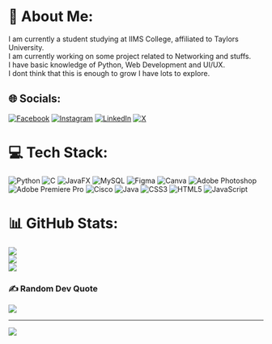 # 💫 About Me:
I am currently a student studying at IIMS College, affiliated to Taylors University.<br>I am currently working on some project related to Networking and stuffs.<br>I have basic knowledge of Python, Web Development and UI/UX.<br>I dont think that this is enough to grow I have lots to explore.


## 🌐 Socials:
[![Facebook](https://img.shields.io/badge/Facebook-%231877F2.svg?logo=Facebook&logoColor=white)](https://facebook.com/sankalpa0358240/) [![Instagram](https://img.shields.io/badge/Instagram-%23E4405F.svg?logo=Instagram&logoColor=white)](https://instagram.com/sankalpaa.exe/) [![LinkedIn](https://img.shields.io/badge/LinkedIn-%230077B5.svg?logo=linkedin&logoColor=white)](https://linkedin.com/in/sankalpapokharel2211222/) [![X](https://img.shields.io/badge/X-black.svg?logo=X&logoColor=white)](https://x.com/https://x.com/SankalpaGiggles) 

# 💻 Tech Stack:
![Python](https://img.shields.io/badge/python-3670A0?style=flat&logo=python&logoColor=ffdd54) ![C](https://img.shields.io/badge/c-%2300599C.svg?style=flat&logo=c&logoColor=white) ![JavaFX](https://img.shields.io/badge/javafx-%23FF0000.svg?style=flat&logo=javafx&logoColor=white) ![MySQL](https://img.shields.io/badge/mysql-4479A1.svg?style=flat&logo=mysql&logoColor=white) ![Figma](https://img.shields.io/badge/figma-%23F24E1E.svg?style=flat&logo=figma&logoColor=white) ![Canva](https://img.shields.io/badge/Canva-%2300C4CC.svg?style=flat&logo=Canva&logoColor=white) ![Adobe Photoshop](https://img.shields.io/badge/adobe%20photoshop-%2331A8FF.svg?style=flat&logo=adobe%20photoshop&logoColor=white) ![Adobe Premiere Pro](https://img.shields.io/badge/Adobe%20Premiere%20Pro-9999FF.svg?style=flat&logo=Adobe%20Premiere%20Pro&logoColor=white) ![Cisco](https://img.shields.io/badge/cisco-%23049fd9.svg?style=flat&logo=cisco&logoColor=black) ![Java](https://img.shields.io/badge/java-%23ED8B00.svg?style=flat&logo=openjdk&logoColor=white) ![CSS3](https://img.shields.io/badge/css3-%231572B6.svg?style=flat&logo=css3&logoColor=white) ![HTML5](https://img.shields.io/badge/html5-%23E34F26.svg?style=flat&logo=html5&logoColor=white) ![JavaScript](https://img.shields.io/badge/javascript-%23323330.svg?style=flat&logo=javascript&logoColor=%23F7DF1E)
# 📊 GitHub Stats:
![](https://github-readme-stats.vercel.app/api?username=sankalpaaa&theme=darcula&hide_border=true&include_all_commits=true&count_private=true)<br/>
![](https://github-readme-streak-stats.herokuapp.com/?user=sankalpaaa&theme=darcula&hide_border=true)<br/>
![](https://github-readme-stats.vercel.app/api/top-langs/?username=sankalpaaa&theme=darcula&hide_border=true&include_all_commits=true&count_private=true&layout=compact)

### ✍️ Random Dev Quote
![](https://quotes-github-readme.vercel.app/api?type=horizontal&theme=dark)

---
[![](https://visitcount.itsvg.in/api?id=sankalpaaa&icon=0&color=12)](https://visitcount.itsvg.in)

